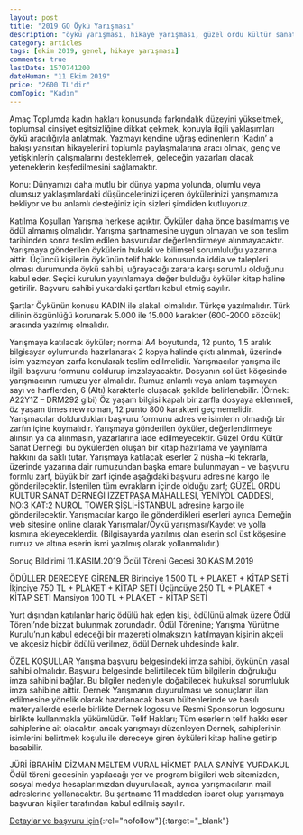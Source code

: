 ```yaml
---
layout: post
title: "2019 GO Öykü Yarışması"
description: "öykü yarışması, hikaye yarışması, güzel ordu kültür sanat derneği, para ödüllü yarışmalar 2019"
category: articles
tags: [ekim 2019, genel, hikaye yarışması]
comments: true
lastDate: 1570741200
dateHuman: "11 Ekim 2019"
price: "2600 TL'dir"
comTopic: "Kadın"
---
```


Amaç
Toplumda kadın hakları konusunda farkındalık düzeyini yükseltmek, toplumsal cinsiyet eşitsizliğine dikkat çekmek, konuyla ilgili yaklaşımları öykü aracılığıyla anlatmak. Yazmayı kendine uğraş edinenlerin  ‘Kadın’ a bakışı yansıtan hikayelerini toplumla paylaşmalarına aracı olmak, genç ve yetişkinlerin çalışmalarını desteklemek, geleceğin yazarları olacak yeteneklerin keşfedilmesini sağlamaktır.

Konu:
Dünyamızı daha mutlu bir dünya yapma yolunda, olumlu veya olumsuz yaklaşımlardaki düşüncelerinizi içeren öykülerinizi yarışmamıza bekliyor ve bu anlamlı desteğiniz için sizleri şimdiden kutluyoruz.

Katılma Koşulları
Yarışma herkese açıktır.
Öyküler daha önce basılmamış ve ödül almamış olmalıdır.
Yarışma şartnamesine uygun olmayan ve son teslim tarihinden sonra teslim edilen başvurular değerlendirmeye alınmayacaktır.
Yarışmaya gönderilen öykülerin hukuki ve bilimsel sorumluluğu yazarına aittir. Üçüncü kişilerin öykünün telif hakkı konusunda iddia ve talepleri olması durumunda öykü sahibi, uğrayacağı zarara karşı sorumlu olduğunu kabul eder.
Seçici kurulun yayınlamaya değer bulduğu öyküler kitap haline getirilir.
Başvuru sahibi yukardaki şartları kabul etmiş sayılır.

Şartlar
Öykünün konusu KADIN ile alakalı olmalıdır. Türkçe yazılmalıdır. Türk dilinin özgünlüğü korunarak 5.000 ile 15.000 karakter (600-2000 sözcük) arasında yazılmış olmalıdır.

Yarışmaya katılacak öyküler; normal A4 boyutunda, 12 punto, 1.5 aralık bilgisayar oylumunda hazırlanarak 2 kopya halinde çıktı alınmalı, üzerinde isim yazmayan zarfa konularak teslim edilmelidir.
Yarışmacılar yarışma ile ilgili başvuru formunu doldurup imzalayacaktır.
Dosyanın sol üst köşesinde yarışmacının rumuzu yer almalıdır. Rumuz anlamlı veya anlam taşımayan sayı ve harflerden, 6 (Altı) karakterle oluşacak şekilde belirlenebilir. (Örnek: A22Y1Z – DRM292 gibi)
Öz yaşam bilgisi kapalı bir zarfla dosyaya eklenmeli, öz yaşam times new roman, 12 punto 800 karakteri geçmemelidir.
Yarışmacılar doldurdukları başvuru formunu adres ve isimlerin olmadığı bir zarfın içine koymalıdır.
Yarışmaya gönderilen öyküler, değerlendirmeye alınsın ya da alınmasın, yazarlarına iade edilmeyecektir. Güzel Ordu Kültür Sanat Derneği  bu öykülerden oluşan bir kitap hazırlama ve yayınlama hakkını da saklı tutar.
Yarışmaya katılacak eserler 2 nüsha –ki tekrarla, üzerinde yazarına dair rumuzundan başka emare bulunmayan – ve başvuru formlu zarf, büyük bir zarf içinde aşağıdaki başvuru adresine kargo ile gönderilecektir.
İstenilen tüm evrakların içinde olduğu zarf;
GÜZEL ORDU KÜLTÜR SANAT DERNEĞİ
İZZETPAŞA MAHALLESİ, YENİYOL CADDESİ, NO:3 KAT:2 NUROL TOWER ŞİŞLİ-İSTANBUL  adresine kargo ile gönderilecektir.
Yarışmacılar kargo ile gönderdikleri eserleri ayrıca Derneğin web sitesine online olarak Yarışmalar/Öykü yarışması/Kaydet ve yolla kısmına ekleyeceklerdir. (Bilgisayarda yazılmış olan eserin sol üst köşesine rumuz ve altına eserin ismi yazılmış olarak yollanmalıdır.)

Sonuç Bildirimi  11.KASIM.2019
Ödül Töreni Gecesi 30.KASIM.2019

ÖDÜLLER
DERECEYE GİRENLER
Birinciye 1.500 TL + PLAKET + KİTAP SETİ
İkinciye 750 TL + PLAKET + KİTAP SETİ
Üçüncüye 250 TL + PLAKET + KİTAP SETİ
Mansiyon 100 TL + PLAKET + KİTAP SETİ

Yurt dışından katılanlar hariç ödülü hak eden kişi, ödülünü almak üzere Ödül Töreni’nde bizzat bulunmak zorundadır. Ödül Törenine; Yarışma Yürütme Kurulu’nun kabul edeceği bir mazereti olmaksızın katılmayan kişinin akçeli ve akçesiz hiçbir ödülü verilmez, ödül Dernek uhdesinde kalır.

ÖZEL KOŞULLAR
Yarışma başvuru belgesindeki imza sahibi, öykünün yasal sahibi olmalıdır.
Başvuru belgesinde belirtilecek tüm bilgilerin doğruluğu imza sahibini bağlar. Bu bilgiler nedeniyle doğabilecek hukuksal sorumluluk imza sahibine aittir.
Dernek Yarışmanın duyurulması ve sonuçların ilan edilmesine yönelik olarak hazırlanacak basın bültenlerinde ve basılı materyallerde eserle birlikte Dernek logosu ve Resmi Sponsorun logosunu birlikte kullanmakla yükümlüdür.
Telif Hakları; Tüm eserlerin telif hakkı eser sahiplerine ait olacaktır, ancak yarışmayı düzenleyen Dernek, sahiplerinin isimlerini belirtmek koşulu ile dereceye giren öyküleri kitap haline getirip basabilir.

JÜRİ
İBRAHİM DİZMAN
MELTEM VURAL
HİKMET PALA
SANİYE YURDAKUL
Ödül töreni gecesinin yapılacağı yer ve program bilgileri web sitemizden, sosyal medya hesaplarımızdan duyurulacak, ayrıca yarışmacıların mail adreslerine yollanacaktır.
Bu şartname 11 maddeden ibaret olup yarışmaya başvuran kişiler tarafından kabul edilmiş sayılır.

[Detaylar ve başvuru için](http://gzlordu.org/yarismalar/oyku-yarismasi/sartname?utm_source=edebiyatyarismalari.com&utm_medium=affiliate&utm_campaign=cpc){:rel="nofollow"}{:target="_blank"}
